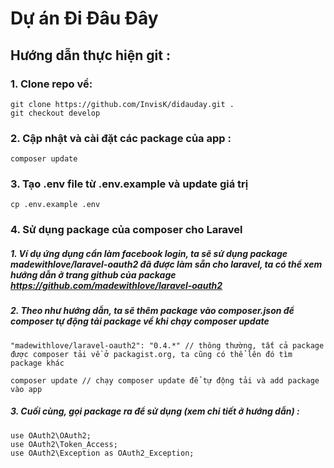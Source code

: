 # Dự án Đi Đâu Đây

## Hướng dẫn thực hiện git :

### 1. Clone repo  về:
```
git clone https://github.com/InvisK/didauday.git .
git checkout develop
```

### 2. Cập nhật và cài đặt các package của app :
```
composer update
```
### 3. Tạo .env file từ .env.example và update giá trị
```
cp .env.example .env
```
### 4. Sử dụng package của composer cho Laravel
##### 1. Ví dụ ứng dụng cần làm facebook login, ta sẽ sử dụng package madewithlove/laravel-oauth2 đã được làm sẵn cho laravel, ta có thể xem hướng dẫn ở trang github của package https://github.com/madewithlove/laravel-oauth2
##### 2. Theo như hướng dẫn, ta sẽ thêm package vào composer.json để composer tự động tải package về khi chạy composer update
```
"madewithlove/laravel-oauth2": "0.4.*" // thông thường, tất cả package được composer tải về ở packagist.org, ta cũng có thể lên đó tìm package khác

composer update // chạy composer update để tự động tải và add package vào app
```
##### 3. Cuối cùng, gọi package ra để sử dụng (xem chi tiết ở hướng dẫn) :
```
use OAuth2\OAuth2;
use OAuth2\Token_Access;
use OAuth2\Exception as OAuth2_Exception;

```
